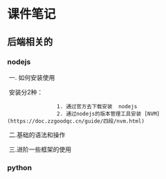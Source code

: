 # 课件笔记

## 后端相关的

### nodejs

​	一. 如何安装使用

​			安装分2种：

   					1. 通过官方去下载安装  nodejs 
   					2. 通过nodejs的版本管理工具安装 [NVM](https://doc.zzgoodqc.cn/guide/四段/nvm.html)

​     二.基础的语法和操作

​     三.进阶一些框架的使用



### python

